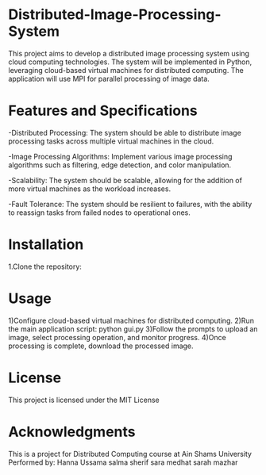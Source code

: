 # Distributed-Image-Processing-System
This project aims to develop a distributed image processing system using cloud computing technologies. The system will be implemented in Python, leveraging cloud-based virtual machines for distributed computing. The application will use MPI for parallel processing of image data.

# Features and Specifications
-Distributed Processing: The system should be able to distribute image processing tasks across multiple virtual machines in the cloud.

-Image Processing Algorithms: Implement various image processing algorithms such as filtering, edge detection, and color manipulation.

-Scalability: The system should be scalable, allowing for the addition of more virtual machines as the workload increases.

-Fault Tolerance: The system should be resilient to failures, with the ability to reassign tasks from failed nodes to operational ones.

# Installation
1.Clone the repository:

# Usage
1)Configure cloud-based virtual machines for distributed computing.
2)Run the main application script: 
      python gui.py
3)Follow the prompts to upload an image, select processing operation, and monitor progress.
4)Once processing is complete, download the processed image.

# License
This project is licensed under the MIT License 

# Acknowledgments
This is a project for Distributed Computing course at Ain Shams University
Performed by:
Hanna Ussama
salma sherif
sara medhat
sarah mazhar


